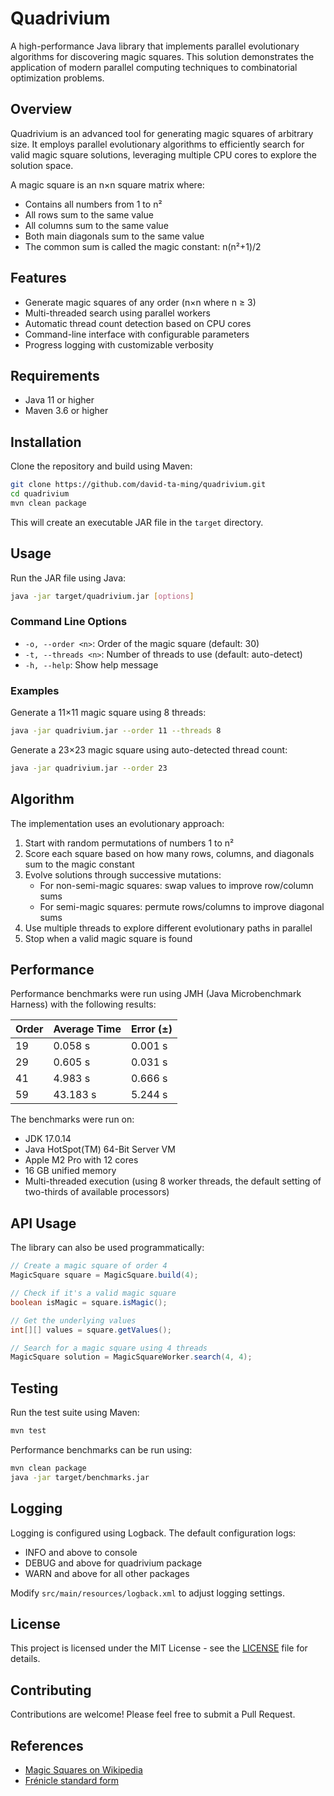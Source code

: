 # Quadrivium

A high-performance Java library that implements parallel evolutionary algorithms for discovering magic squares. This solution demonstrates the application of modern parallel computing techniques to combinatorial optimization problems.

## Overview

Quadrivium is an advanced tool for generating magic squares of arbitrary size. It employs parallel evolutionary algorithms to efficiently search for valid magic square solutions, leveraging multiple CPU cores to explore the solution space.

A magic square is an n×n square matrix where:
- Contains all numbers from 1 to n²
- All rows sum to the same value
- All columns sum to the same value
- Both main diagonals sum to the same value
- The common sum is called the magic constant: n(n²+1)/2

## Features

- Generate magic squares of any order (n×n where n ≥ 3)
- Multi-threaded search using parallel workers
- Automatic thread count detection based on CPU cores
- Command-line interface with configurable parameters
- Progress logging with customizable verbosity

## Requirements

- Java 11 or higher
- Maven 3.6 or higher

## Installation

Clone the repository and build using Maven:

```bash
git clone https://github.com/david-ta-ming/quadrivium.git
cd quadrivium
mvn clean package
```

This will create an executable JAR file in the `target` directory.

## Usage

Run the JAR file using Java:

```bash
java -jar target/quadrivium.jar [options]
```

### Command Line Options

- `-o, --order <n>`: Order of the magic square (default: 30)
- `-t, --threads <n>`: Number of threads to use (default: auto-detect)
- `-h, --help`: Show help message

### Examples

Generate a 11×11 magic square using 8 threads:
```bash
java -jar quadrivium.jar --order 11 --threads 8
```

Generate a 23×23 magic square using auto-detected thread count:
```bash
java -jar quadrivium.jar --order 23
```

## Algorithm

The implementation uses an evolutionary approach:

1. Start with random permutations of numbers 1 to n²
2. Score each square based on how many rows, columns, and diagonals sum to the magic constant
3. Evolve solutions through successive mutations:
    - For non-semi-magic squares: swap values to improve row/column sums
    - For semi-magic squares: permute rows/columns to improve diagonal sums
4. Use multiple threads to explore different evolutionary paths in parallel
5. Stop when a valid magic square is found

## Performance

Performance benchmarks were run using JMH (Java Microbenchmark Harness) with the following results:

| Order | Average Time | Error (±) |
|-------|-------------|-----------|
| 19    | 0.058 s     | 0.001 s   |
| 29    | 0.605 s     | 0.031 s   |
| 41    | 4.983 s     | 0.666 s   |
| 59    | 43.183 s    | 5.244 s   |

The benchmarks were run on:
- JDK 17.0.14
- Java HotSpot(TM) 64-Bit Server VM
- Apple M2 Pro with 12 cores
- 16 GB unified memory
- Multi-threaded execution (using 8 worker threads, the default setting of two-thirds of available processors)

## API Usage

The library can also be used programmatically:

```java
// Create a magic square of order 4
MagicSquare square = MagicSquare.build(4);

// Check if it's a valid magic square
boolean isMagic = square.isMagic();

// Get the underlying values
int[][] values = square.getValues();

// Search for a magic square using 4 threads
MagicSquare solution = MagicSquareWorker.search(4, 4);
```

## Testing

Run the test suite using Maven:

```bash
mvn test
```

Performance benchmarks can be run using:

```bash
mvn clean package
java -jar target/benchmarks.jar
```

## Logging

Logging is configured using Logback. The default configuration logs:
- INFO and above to console
- DEBUG and above for quadrivium package
- WARN and above for all other packages

Modify `src/main/resources/logback.xml` to adjust logging settings.

## License

This project is licensed under the MIT License - see the [LICENSE](LICENSE) file for details.

## Contributing

Contributions are welcome! Please feel free to submit a Pull Request.

## References

- [Magic Squares on Wikipedia](https://en.wikipedia.org/wiki/Magic_square)
- [Frénicle standard form](https://en.wikipedia.org/wiki/Fr%C3%A9nicle_standard_form)